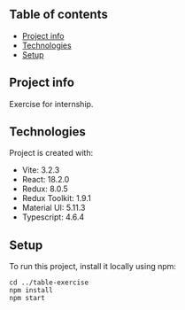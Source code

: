 ## Table of contents
* [Project info](#project-info)
* [Technologies](#technologies)
* [Setup](#setup)

## Project info
Exercise for internship.

## Technologies
Project is created with:
* Vite: 3.2.3
* React: 18.2.0
* Redux: 8.0.5
* Redux Toolkit: 1.9.1
* Material UI: 5.11.3
* Typescript: 4.6.4
	
## Setup
To run this project, install it locally using npm:

```
cd ../table-exercise
npm install
npm start
```
